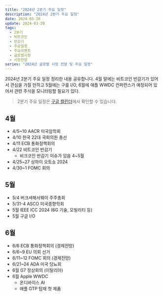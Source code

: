 ```yaml
---
title: "2024년 2분기 주요 일정"
description: "2024년 2분기 주요 일정"
date: 2024-03-20
update: 2024-03-20
tags:
  - 2분기
  - 비트코인
  - 반감기
  - 주요일정
  - 주요이벤트
  - 글로벌시장
  - 시장전망
series: "2024년 글로벌 시장 전망 및 주요 일정"
---
```


2024년 2분기 주요 일정 정리한 내용 공유합니다. 4월 말에는 비트코인 반감기가 있어서 관심을 가질 만하고 5월에는 구를 I/O, 6월에 애플 WWDC 컨퍼런스가 예정되어 있어서 관련 주식을 모니터링할 필요가 있다.

> 2분기 주요 일정은 [구글 캘린더](https://calendar.google.com/calendar/u/0?cid=OGNjOTU3OWMwYmUyMDA0ODZjMWViZGQ4ODAxODcyMDc3OTRiMDdjMWU3NmRjMGIzNjYxOWZlMzA5ZjdjNTM4M0Bncm91cC5jYWxlbmRhci5nb29nbGUuY29t)에서 확인할 수 있습니다.
  

## 4월

- 4/5~10 AACR 미국암학회
- 4/10 한국 22대 국회의원 총선
- 4/11 ECB 통화정책회의
- 4/22 비트코인 반감기
  - 비크코인 반감기 이슈가 있음 4~5월
- 4/25~27 상하이 오토쇼 2024
- 4/30~1 FOMC 회의

## 5월

- 5/4 버크셔해서웨이 주주총회
- 5/31-4 ASCO 미국종향학회
- 5월 IEEE ICC 2024 (6G 기술, 모빌리티 등)
- 5월 구글 I/O

## 6월

- 6/6 ECB 통화정책회의 (경제전망)
- 6/6~9 EU 의회 선거
- 6/11~12 FOMC 회의 (경제전망)
- 6/21~24 ADA 미국 당뇨회
- 6월 G7 정상회의 (이탈리아)
- 6월 Apple WWDC
  - 온디바이스 AI
  - 애플 GTP 탑재 첫 제품
